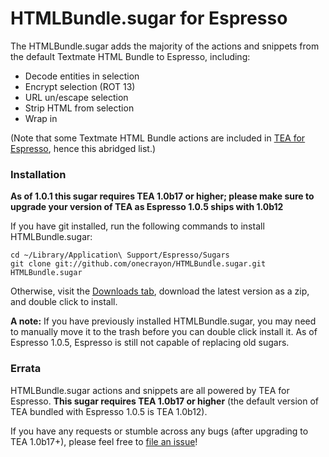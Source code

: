 HTMLBundle.sugar for Espresso
=============================

The HTMLBundle.sugar adds the majority of the actions and snippets from the default Textmate HTML Bundle to Espresso, including:

* Decode entities in selection
* Encrypt selection (ROT 13)
* URL un/escape selection
* Strip HTML from selection
* Wrap in <?= ... ?>

(Note that some Textmate HTML Bundle actions are included in [TEA for Espresso](http://github.com/onecrayon/tea-for-espresso/), hence this abridged list.)

### Installation

**As of 1.0.1 this sugar requires TEA 1.0b17 or higher; please make sure to upgrade your version of TEA as Espresso 1.0.5 ships with 1.0b12**

If you have git installed, run the following commands to install HTMLBundle.sugar:

    cd ~/Library/Application\ Support/Espresso/Sugars
    git clone git://github.com/onecrayon/HTMLBundle.sugar.git HTMLBundle.sugar

Otherwise, visit the [Downloads tab](http://github.com/onecrayon/HTMLBundle.sugar/downloads), download the latest version as a zip, and double click to install.

**A note:** If you have previously installed HTMLBundle.sugar, you may need to manually move it to the trash before you can double click install it. As of Espresso 1.0.5, Espresso is still not capable of replacing old sugars.

### Errata

HTMLBundle.sugar actions and snippets are all powered by TEA for Espresso.  **This sugar requires TEA 1.0b17 or higher** (the default version of TEA bundled with Espresso 1.0.5 is TEA 1.0b12).

If you have any requests or stumble across any bugs (after upgrading to TEA 1.0b17+), please feel free to [file an issue](http://github.com/onecrayon/HTMLBundle.sugar/issues)!